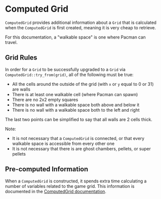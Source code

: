 # Computed Grid

`ComputedGrid` provides additional information about a `Grid` that is calculated when 
the `ComputedGrid` is first created, meaning it is very cheap to retrieve.

For this documentation, a "walkable space" is one where Pacman can travel.

## Grid Rules

In order for a `Grid` to be successfully upgraded to a `Grid` via `ComputedGrid::try_from(grid)`,
all of the following must be true:
- All the cells around the outside of the grid (with `x` or `y` equal to 0 or 31) are walls
- There is at least one walkable cell (where Pacman can spawn)
- There are no 2x2 empty squares
- There is no wall with a walkable space both above and below it
- There is no wall with a walkable space both to the left and right

The last two points can be simplified to say that all walls are 2 cells thick.

Note:
- It is not necessary that a `ComputedGrid` is connected, or that every walkable space is accessible from every other one
- It is not necessary that there is are ghost chambers, pellets, or super pellets

## Pre-computed Information

When a `ComputedGrid` is constructed, it spends extra time calculating a number of variables related to
the game grid. This information is documented in the [ComputedGrid documentation](https://rit-mdrc.github.io/mdrc-pacbot-util/api/mdrc_pacbot_util/grid/struct.ComputedGrid.html).